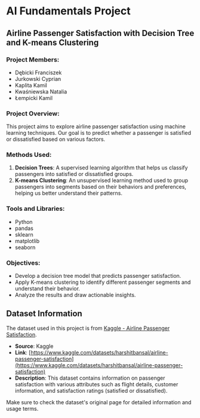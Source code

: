 # AI Fundamentals Project
## Airline Passenger Satisfaction with Decision Tree and K-means Clustering

### Project Members:
- Dębicki Franciszek
- Jurkowski Cyprian
- Kaplita Kamil
- Kwaśniewska Natalia
- Łempicki Kamil

### Project Overview:
This project aims to explore airline passenger satisfaction using machine learning techniques. Our goal is to predict whether a passenger is satisfied or dissatisfied based on various factors.

### Methods Used:
1. **Decision Trees**: A supervised learning algorithm that helps us classify passengers into satisfied or dissatisfied groups.
2. **K-means Clustering**: An unsupervised learning method used to group passengers into segments based on their behaviors and preferences, helping us better understand their patterns.

### Tools and Libraries:
- Python
- pandas
- sklearn
- matplotlib
- seaborn

### Objectives:
- Develop a decision tree model that predicts passenger satisfaction.
- Apply K-means clustering to identify different passenger segments and understand their behavior.
- Analyze the results and draw actionable insights.

## Dataset Information

The dataset used in this project is from [Kaggle - Airline Passenger Satisfaction](https://www.kaggle.com/datasets/harshitbansal/airline-passenger-satisfaction).

- **Source**: Kaggle
- **Link**: [https://www.kaggle.com/datasets/harshitbansal/airline-passenger-satisfaction](https://www.kaggle.com/datasets/harshitbansal/airline-passenger-satisfaction)
- **Description**: This dataset contains information on passenger satisfaction with various attributes such as flight details, customer information, and satisfaction ratings (satisfied or dissatisfied).

Make sure to check the dataset's original page for detailed information and usage terms.

